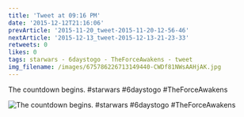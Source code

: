 ```yaml
---
title: 'Tweet at 09:16 PM'
date: '2015-12-12T21:16:06'
prevArticle: '2015-11-20_tweet-2015-11-20-12-56-46'
nextArticle: '2015-12-13_tweet-2015-12-13-21-23-33'
retweets: 0
likes: 0
tags: starwars - 6daystogo - TheForceAwakens - tweet
img_filename: /images/675786226713149440-CWDf81NWsAAHjAK.jpg
---
```

The countdown begins. #starwars #6daystogo #TheForceAwakens

![The countdown begins. #starwars #6daystogo #TheForceAwakens](/images/675786226713149440-CWDf81NWsAAHjAK.jpg "The countdown begins. #starwars #6daystogo #TheForceAwakens")